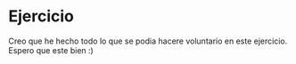 # Ejercicio
Creo que he hecho todo lo que se podia hacere voluntario en este ejercicio. Espero que este bien :)
